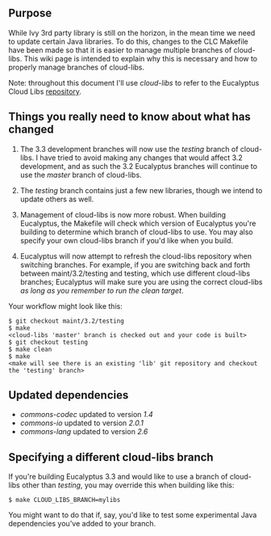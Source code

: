 Purpose
-------

While Ivy 3rd party library is still on the horizon, in the mean time we need to update certain Java libraries. To do this, changes to the CLC Makefile have been made so that it is easier to manage multiple branches of cloud-libs. This wiki page is intended to explain why this is necessary and how to properly manage branches of cloud-libs.

Note: throughout this document I'll use *cloud-libs* to refer to the Eucalyptus Cloud Libs [repository](https://github.com/eucalyptus/eucalyptus-cloud-libs).

Things you really need to know about what has changed
-----------------------------------------------------

1. The 3.3 development branches will now use the *testing* branch of cloud-libs. I have tried to avoid making any changes that would affect 3.2 development, and as such the 3.2 Eucalyptus branches will continue to use the *master* branch of cloud-libs.

2. The *testing* branch contains just a few new libraries, though we intend to update others as well.

3. Management of cloud-libs is now more robust. When building Eucalyptus, the Makefile will check which version of Eucalyptus you're building to determine which branch of cloud-libs to use. You may also specify your own cloud-libs branch if you'd like when you build.

4. Eucalyptus will now attempt to refresh the cloud-libs repository when switching branches. For example, if you are switching back and forth between maint/3.2/testing and testing, which use different cloud-libs branches; Eucalyptus will make sure you are using the correct cloud-libs *as long as you remember to run the clean target*.

Your workflow might look like this:

    $ git checkout maint/3.2/testing
    $ make
    <cloud-libs 'master' branch is checked out and your code is built>
    $ git checkout testing
    $ make clean
    $ make
    <make will see there is an existing 'lib' git repository and checkout the 'testing' branch>

Updated dependencies
--------------------

* *commons-codec* updated to version *1.4*
* *commons-io* updated to version *2.0.1*
* *commons-lang* updated to version *2.6*

Specifying a different cloud-libs branch
----------------------------------------

If you're building Eucalyptus 3.3 and would like to use a branch of cloud-libs other than *testing*, you may override this when building like this:
   
    $ make CLOUD_LIBS_BRANCH=mylibs

You might want to do that if, say, you'd like to test some experimental Java dependencies you've added to your branch.
